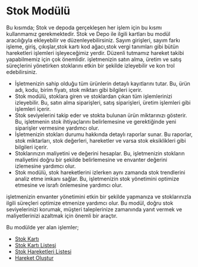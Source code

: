 
# Stok Modülü

Bu kısımda; Stok ve depoda gerçekleşen her işlem için bu kısmı kullanmamız gerekmektedir. 
Stok ve Depo ile ilgili kartları bu modül aracılığıyla ekleyebilir ve düzenleyebilirsiniz.
Sayım girişleri, sayım farkı işleme, giriş, çıkışlar,stok kartı kod ağacı,stok vergi tanımları gibi bütün hareketleri işlemleri işleyeceğimiz yerdir. 
Düzenli tutmamız hareket takibi yapabilmemiz için çok önemlidir.
işletmenizin satın alma, üretim ve satış süreçlerini yönetirken stoklarını etkin bir şekilde izleyebilir ve kon trol edebilirsiniz.

- İşletmenizin sahip olduğu tüm ürünlerin detaylı kayıtlarını tutar. Bu, ürün adı, kodu, birim fiyatı, stok miktarı gibi bilgileri içerir.
- Stok modülü, stoklara giren ve stoklardan çıkan tüm işlemlerinizi izleyebilir. Bu, satın alma siparişleri, satış siparişleri, üretim işlemleri gibi işlemleri içerir.
- Stok seviyelerini takip eder ve stokta bulunan ürün miktarınızı gösterir. Bu, işletmenin stok ihtiyaçlarını belirlemesine ve gerektiğinde yeni siparişler vermesine yardımcı olur.
- İşletmenizin stokları durumu hakkında detaylı raporlar sunar. Bu raporlar, stok miktarları, stok değerleri, hareketler ve varsa stok eksiklikleri gibi bilgileri içerir.
- Stoklarınızın maliyetini ve değerini hesaplar. Bu, işletmenizin stokların maliyetini doğru bir şekilde belirlemesine ve envanter değerini izlemesine yardımcı olur.
- Stok modülü, stok hareketlerini izlerken aynı zamanda stok trendlerini analiz etme imkanı sağlar. Bu, işletmenizin stok yönetimini optimize etmesine ve israfı önlemesine yardımcı olur.

işletmenizin envanter yönetimini etkin bir şekilde yapmanıza ve stoklarınızla ilgili süreçleri optimize etmenize yardımcı olur.
Bu modül, doğru stok seviyelerinizi korumak, müşteri taleplerinize zamanında yanıt vermek ve maliyetlerinizi azaltmak için önemli bir araçtır.

Bu modülde yer alan işlemler;

- [Stok Kartı](/Stok/StokKarti.md "Stok Kartı")
- [Stok Kartı Listesi](/Stok/StokKartiListesi.md "Stok Kartı Listesi")
- [Stok Hareketleri Listesi](/Stok/KasaHareketleriListesi.md "Stok Hareketleri Listesi")
- [Hareket Oluştur](/Banka/HareketOlustur.md "Hareket Oluştur")
